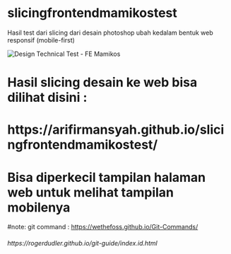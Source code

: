 # slicingfrontendmamikostest
Hasil test dari slicing dari desain photoshop ubah kedalam bentuk web responsif (mobile-first)

![Design  Technical Test - FE Mamikos](https://user-images.githubusercontent.com/36336485/175757308-a870463a-579f-486d-af8f-3d077624c497.png)

# Hasil slicing desain ke web bisa dilihat disini :
<h1>https://arifirmansyah.github.io/slicingfrontendmamikostest/</h1>

# Bisa diperkecil tampilan halaman web untuk melihat tampilan mobilenya

#note:
git command : https://wethefoss.github.io/Git-Commands/
<h6>https://rogerdudler.github.io/git-guide/index.id.html</h6>
